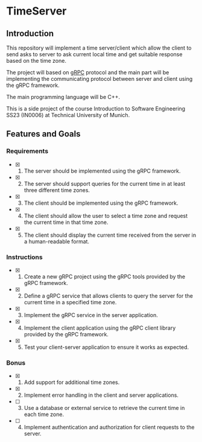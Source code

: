 # TimeServer
## Introduction
This repository will implement a time server/client which allow the client to send asks to server to ask current local time and get suitable response based on the time zone. 

The project will based on [gRPC](https://grpc.io/) protocol and the main part will be implementing the communicating protocol between server and client using the gRPC framework. 

The main programming language will be C++. 

This is a side project of the course Introduction to Software Engineering SS23 (IN0006) at Technical University of Munich. 

## Features and Goals
### Requirements

- [x] 1. The server should be implemented using the gRPC framework.
- [x] 2. The server should support queries for the current time in at least three different time zones.
- [x] 3. The client should be implemented using the gRPC framework.
- [x] 4. The client should allow the user to select a time zone and request the current time in that time zone.
- [x] 5. The client should display the current time received from the server in a human-readable format.

### Instructions

- [x] 1. Create a new gRPC project using the gRPC tools provided by the gRPC framework.
- [x] 2. Define a gRPC service that allows clients to query the server for the current time in a specified time zone.
- [x] 3. Implement the gRPC service in the server application.
- [x] 4. Implement the client application using the gRPC client library provided by the gRPC framework.
- [x] 5. Test your client-server application to ensure it works as expected.

### Bonus

- [x] 1. Add support for additional time zones.
- [x] 2. Implement error handling in the client and server applications.
- [ ] 3. Use a database or external service to retrieve the current time in each time zone.
- [ ] 4. Implement authentication and authorization for client requests to the server.